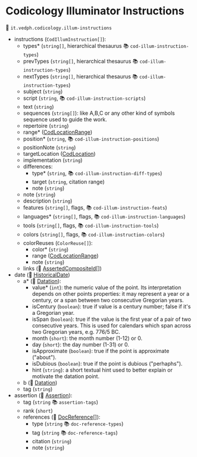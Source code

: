 # Codicology Illuminator Instructions

🔑 `it.vedph.codicology.illum-instructions`

- instructions (`CodIllumInstruction[]`):
  - types\* (`string[]`, hierarchical thesaurus 📚 `cod-illum-instruction-types`)
  - prevTypes (`string[]`, hierarchical thesaurus 📚 `cod-illum-instruction-types`)
  - nextTypes (`string[]`, hierarchical thesaurus 📚 `cod-illum-instruction-types`)
  - subject (`string`)
  - script (`string`, 📚 `cod-illum-instruction-scripts`)
  - text (`string`)
  - sequences (`string[]`): like A,B,C or any other kind of symbols sequence used to guide the work.
  - repertoire (`string`)
  - range\* ([CodLocationRange](cod-location-range.md))
  - position* (`string`, 📚 `cod-illum-instruction-positions`)
  - positionNote (`string`)
  - targetLocation ([CodLocation](cod-location.md))
  - implementation (`string`)
  - differences:
    - type* (`string`, 📚 `cod-illum-instruction-diff-types`)
    - target (`string`, citation range)
    - note (`string`)
  - note (`string`)
  - description (`string`)
  - features (`string[]`, flags, 📚 `cod-illum-instruction-feats`)
  - languages\* (`string[]`, flags, 📚 `cod-illum-instruction-languages`)
  - tools (`string[]`, flags, 📚 `cod-illum-instruction-tools`)
  - colors (`string[]`, flags, 📚 `cod-illum-instruction-colors`)
  - colorReuses (`ColorReuse[]`):
    - color\* (`string`)
    - range ([CodLocationRange](cod-location-range.md))
    - note (`string`)
  - links (🧱 [AssertedCompositeId[]](https://github.com/vedph/cadmus-bricks-shell-v3/blob/master/projects/myrmidon/cadmus-refs-asserted-ids/README.md#asserted-composite-id))
- date (🧱 [HistoricalDate](https://github.com/vedph/cadmus-bricks/blob/master/docs/historical-date.md))
  - a* (🧱 [Datation](https://github.com/vedph/cadmus-bricks/blob/master/docs/datation.md)):
    - value\* (`int`): the numeric value of the point. Its interpretation depends on other points properties: it may represent a year or a century, or a span between two consecutive Gregorian years.
    - isCentury (`boolean`): true if value is a century number; false if it's a Gregorian year.
    - isSpan (`boolean`): true if the value is the first year of a pair of two consecutive years. This is used for calendars which span across two Gregorian years, e.g. 776/5 BC.
    - month (`short`): the month number (1-12) or 0.
    - day (`short`): the day number (1-31) or 0.
    - isApproximate (`boolean`): true if the point is approximate ("about").
    - isDubious (`boolean`): true if the point is dubious ("perhaphs").
    - hint (`string`): a short textual hint used to better explain or motivate the datation point.
  - b (🧱 [Datation](https://github.com/vedph/cadmus-bricks/blob/master/docs/datation.md))
  - tag (`string`)
- assertion (🧱 [Assertion](https://github.com/vedph/cadmus-bricks/blob/master/docs/assertion.md)):
  - tag (`string` 📚 `assertion-tags`)
  - rank (`short`)
  - references (🧱 [DocReference[]](https://github.com/vedph/cadmus-bricks/blob/master/docs/doc-reference.md)):
    - type (`string` 📚 `doc-reference-types`)
    - tag (`string` 📚 `doc-reference-tags`)
    - citation (`string`)
    - note (`string`)
